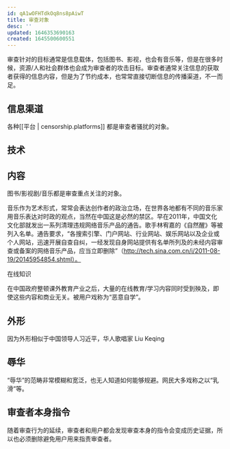 ```yaml
---
id: qA1wOFHTdkOq8ns8pAiwT
title: 审查对象
desc: ''
updated: 1646353690163
created: 1645500600551
---
```


审查针对的目标通常是信息载体，包括图书、影视，也会有音乐等，但是在很多时候，资源/人和社会群体也会成为审查者的攻击目标。审查者通常关注信息的获取者获得的信息内容，但是为了节约成本，也常常直接切断信息的传播渠道，不一而足。

## 信息渠道

各种[[平台 | censorship.platforms]] 都是审查者骚扰的对象。

## 技术


## 内容

图书/影视剧/音乐都是审查重点关注的对象。

音乐作为艺术形式，常常会表达创作者的政治立场，在世界各地都有不同的音乐家用音乐表达对时政的观点，当然在中国这是必然的禁区。早在2011年，中国文化文化部就发出一系列清理违规网络音乐产品的通告。歌手林宥嘉的《自然醒》等被列入名单。通告要求，“各搜索引擎、门户网站、行业网站、娱乐网站以及企业或个人网站，迅速开展自查自纠，一经发现自身网站提供有名单所列及的未经内容审查或备案的网络音乐产品，应当立即删除”（http://tech.sina.com.cn/i/2011-08-19/20145954854.shtml）。

在线知识

在中国政府整顿课外教育产业之后，大量的在线教育/学习内容同时受到殃及，即使这些内容和商业无关。被用户戏称为“恶意自学”。


## 外形

因为外形相似于中国领导人习近平，华人歌唱家 Liu Keqing 

## 辱华

“辱华”的范畴非常模糊和宽泛，也无人知道如何能够规避。网民大多戏称之以“乳滑”等。

## 审查者本身指令

随着审查行为的延续，审查者和用户都会发现审查本身的指令会变成历史证据，所以也必须删除避免用户用来指责审查者。

